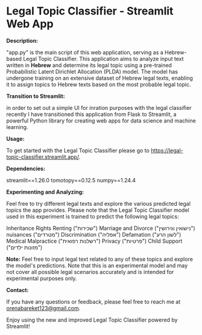 # Legal Topic Classifier - Streamlit Web App

**Description:**

"app.py" is the main script of this web application, serving as a Hebrew-based Legal Topic Classifier. This application aims to analyze input text written in **Hebrew** and determine its legal topic using a pre-trained Probabilistic Latent Dirichlet Allocation (PLDA) model. The model has undergone training on an extensive dataset of Hebrew legal texts, enabling it to assign topics to Hebrew texts based on the most probable legal topic.

**Transition to Streamlit:**

in order to set out a simple UI for inration purposes with the legal classifier recently I have transitioned this application from Flask to Streamlit, a powerful Python library for creating web apps for data science and machine learning. 

**Usage:**

To get started with the Legal Topic Classifier please go to https://legal-topic-classifier.streamlit.app/. 

**Dependencies:**

streamlit==1.26.0
tomotopy==0.12.5
numpy==1.24.4

**Experimenting and Analyzing:**

Feel free to try different legal texts and explore the various predicted legal topics the app provides. Please note that the Legal Topic Classifier model used in this experiment is trained to predict the following legal topics:

Inheritance Rights Renting ("שכירות") Marriage and Divorce ("נישואין וגירושין") nuisances ("מטרדים") Discrimination ("אפליה") Defamation ("לשון הרע") Medical Malpractice ("רשלנות רפואית") Privacy ("פרטיות") Child Support ("מזונות ילדים") 

**Note:** Feel free to input legal text related to any of these topics and explore the model's predictions. Note that this is an experimental model and may not cover all possible legal scenarios accurately and is intended for experimental purposes only. 

**Contact:**

If you have any questions or feedback, please feel free to reach me at orenabareket123@gmail.com.

Enjoy using the new and improved Legal Topic Classifier powered by Streamlit!
